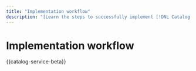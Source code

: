 ```yaml
---
title: "Implementation workflow"
description: "[Learn the steps to successfully implement [!DNL Catalog Service] on your storefront."
---
```


# Implementation workflow

{{catalog-service-beta}}
